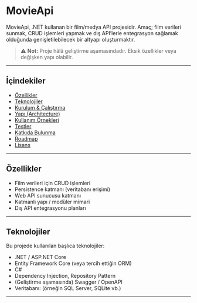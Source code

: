 

# MovieApi

MovieApi, .NET kullanan bir film/medya API projesidir. Amaç; film verileri sunmak, CRUD işlemleri yapmak ve dış API’lerle entegrasyon sağlamak olduğunda genişletilebilecek bir altyapı oluşturmaktır.

> ⚠️ **Not:** Proje hâlâ geliştirme aşamasındadır. Eksik özellikler veya değişken yapı olabilir.

---

## İçindekiler

- [Özellikler](#özellikler)  
- [Teknolojiler](#teknolojiler)  
- [Kurulum & Çalıştırma](#kurulum--çalıştırma)  
- [Yapı (Architecture)](#yapı-architecture)  
- [Kullanım Örnekleri](#kullanım-örnekleri)  
- [Testler](#testler)  
- [Katkıda Bulunma](#katkıda-bulunma)  
- [Roadmap](#roadmap)  
- [Lisans](#lisans)  

---

## Özellikler



- Film verileri için CRUD işlemleri  
- Persistence katmanı (veritabanı erişimi)  
- Web API sunucusu katmanı  
- Katmanlı yapı / modüler mimari  
- Dış API entegrasyonu planları  

---

## Teknolojiler

Bu projede kullanılan başlıca teknolojiler:

- .NET / ASP.NET Core  
- Entity Framework Core (veya tercih ettiğin ORM)  
- C#  
- Dependency Injection, Repository Pattern  
- (Geliştirme aşamasında) Swagger / OpenAPI  
- Veritabanı: (örneğin SQL Server, SQLite vb.)  

---



